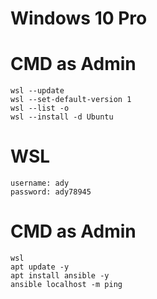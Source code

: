 # Windows 10 Pro

# CMD as Admin
```
wsl --update
wsl --set-default-version 1
wsl --list -o
wsl --install -d Ubuntu
```

# WSL
```
username: ady
password: ady78945
```

# CMD as Admin
```
wsl
apt update -y
apt install ansible -y
ansible localhost -m ping
```